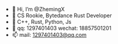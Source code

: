 - 👋 Hi, I’m @ZhemingX
- 👀 CS Rookie, Bytedance Rust Developer
- 🌱 C++, Rust, Python, Js
- 💞️ qq: 1297401403 wechat: 18857501201
- 📫 mail: 1297401403@qq.com

<!---
ZhemingX/ZhemingX is a ✨ special ✨ repository because its `README.md` (this file) appears on your GitHub profile.
You can click the Preview link to take a look at your changes.
--->
